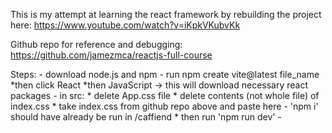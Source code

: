 This is my attempt at learning the react framework
by rebuilding the project here:
https://www.youtube.com/watch?v=iKpkVKubvKk

Github repo for reference and debugging:
https://github.com/jamezmca/reactjs-full-course

Steps:
    - download node.js and npm
    - run npm create vite@latest file_name
        *then click React
        *then JavaScript
            -> this will download necessary react packages
    - in src:
        * delete App.css file 
        * delete contents (not whole file) of index.css
        * take index.css from github repo above and paste here
    - 'npm i' should have already be run in /caffiend
        * then run 'npm run dev'
    -